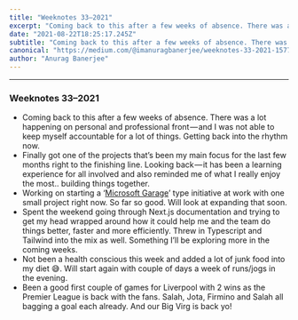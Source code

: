 ```yaml
---
title: "Weeknotes 33–2021"
excerpt: "Coming back to this after a few weeks of absence. There was a lot happening on personal and professional front . Back now!"
date: "2021-08-22T18:25:17.245Z"
subtitle: "Coming back to this after a few weeks of absence. There was a lot happening on personal and professional front . Back now!"
canonical: "https://medium.com/@imanuragbanerjee/weeknotes-33-2021-15777e47be49"
author: "Anurag Banerjee"
---
```


* * *

### Weeknotes 33–2021

*   Coming back to this after a few weeks of absence. There was a lot happening on personal and professional front — and I was not able to keep myself accountable for a lot of things. Getting back into the rhythm now.
*   Finally got one of the projects that’s been my main focus for the last few months right to the finishing line. Looking back — it has been a learning experience for all involved and also reminded me of what I really enjoy the most.. building things together.
*   Working on starting a ‘[Microsoft Garage](https://www.microsoft.com/en-us/garage/)’ type initiative at work with one small project right now. So far so good. Will look at expanding that soon.
*   Spent the weekend going through Next.js documentation and trying to get my head wrapped around how it could help me and the team do things better, faster and more efficiently. Threw in Typescript and Tailwind into the mix as well. Something I’ll be exploring more in the coming weeks.
*   Not been a health conscious this week and added a lot of junk food into my diet 😅. Will start again with couple of days a week of runs/jogs in the evening.
*   Been a good first couple of games for Liverpool with 2 wins as the Premier League is back with the fans. Salah, Jota, Firmino and Salah all bagging a goal each already. And our Big Virg is back yo!

